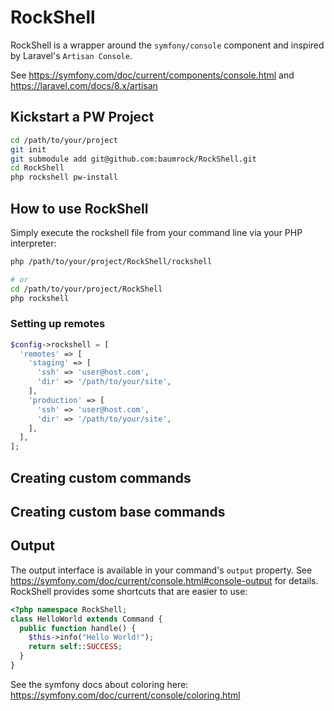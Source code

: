 # RockShell

RockShell is a wrapper around the `symfony/console` component and inspired by Laravel's `Artisan Console`.

See https://symfony.com/doc/current/components/console.html and https://laravel.com/docs/8.x/artisan

## Kickstart a PW Project

```sh
cd /path/to/your/project
git init
git submodule add git@github.com:baumrock/RockShell.git
cd RockShell
php rockshell pw-install
```

## How to use RockShell

Simply execute the rockshell file from your command line via your PHP interpreter:

```sh
php /path/to/your/project/RockShell/rockshell

# or
cd /path/to/your/project/RockShell
php rockshell
```

### Setting up remotes

```php
$config->rockshell = [
  'remotes' => [
    'staging' => [
      'ssh' => 'user@host.com',
      'dir' => '/path/to/your/site',
    ],
    'production' => [
      'ssh' => 'user@host.com',
      'dir' => '/path/to/your/site',
    ],
  ],
];
```

## Creating custom commands

## Creating custom base commands

## Output

The output interface is available in your command's `output` property. See https://symfony.com/doc/current/console.html#console-output for details. RockShell provides some shortcuts that are easier to use:

```php
<?php namespace RockShell;
class HelloWorld extends Command {
  public function handle() {
    $this->info("Hello World!");
    return self::SUCCESS;
  }
}
```

See the symfony docs about coloring here: https://symfony.com/doc/current/console/coloring.html

